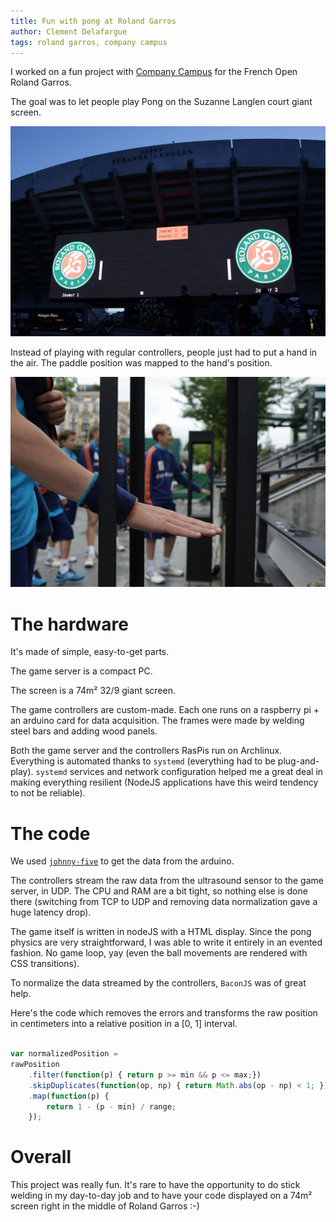 ```yaml
---
title: Fun with pong at Roland Garros
author: Clement Delafargue
tags: roland garros, company campus
---
```


I worked on a fun project with [Company Campus](companycamp.us) for the French
Open Roland Garros.

The goal was to let people play Pong on the Suzanne Langlen court giant
screen.

[![Pong Screen](/files/rg-1.jpg)](https://www.facebook.com/companycampus/photos/pb.402877119762888.-2207520000.1407399923./762498477134082/?type=3&theater)

Instead of playing with regular controllers, people just had to put a hand in
the air. The paddle position was mapped to the hand's position.

[![Game controllers](/files/rg-2.jpg)](https://www.facebook.com/companycampus/photos/pb.402877119762888.-2207520000.1407399923./762499367133993/?type=3&theater)

# The hardware

It's made of simple, easy-to-get parts.

The game server is a compact PC.

The screen is a 74m² 32/9 giant screen.

The game controllers are custom-made. Each one runs on a raspberry pi + an
arduino card for data acquisition. The frames were made by welding steel bars
and adding wood panels.

Both the game server and the controllers RasPis run on Archlinux.
Everything is automated thanks to `systemd` (everything had to be
plug-and-play). `systemd` services and network configuration helped me a great
deal in making everything resilient (NodeJS applications have this weird
tendency to not be reliable).

# The code

We used [`johnny-five`](https://github.com/rwaldron/johnny-five) to get the
data from the arduino.

The controllers stream the raw data from the ultrasound sensor to the game
server, in UDP. The CPU and RAM are a bit tight, so nothing else is done
there (switching from TCP to UDP and removing data normalization gave a huge
latency drop).

The game itself is written in nodeJS with a HTML display. Since the pong
physics are very straightforward, I was able to write it entirely in an
evented fashion. No game loop, yay (even the ball movements are rendered with
CSS transitions).

To normalize the data streamed by the controllers, `BaconJS` was of great help.

Here's the code which removes the errors and transforms the raw position in
centimeters into a relative position in a [0, 1] interval.

```javascript

var normalizedPosition =
rawPosition
    .filter(function(p) { return p >= min && p <= max;})
    .skipDuplicates(function(op, np) { return Math.abs(op - np) < 1; })
    .map(function(p) {
        return 1 - (p - min) / range;
    });

```


# Overall

This project was really fun. It's rare to have the opportunity to do stick
welding in my day-to-day job and to have your code displayed on a 74m² screen
right in the middle of Roland Garros :-)

